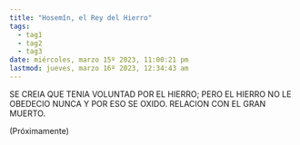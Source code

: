 ```yaml
---
title: "Hosemîn, el Rey del Hierro"
tags:
  - tag1
  - tag2
  - tag3
date: miércoles, marzo 15º 2023, 11:00:21 pm
lastmod: jueves, marzo 16º 2023, 12:34:43 am
---
```


SE CREIA QUE TENIA VOLUNTAD POR EL HIERRO; PERO EL HIERRO NO LE OBEDECIO NUNCA Y POR ESO SE OXIDO. RELACION CON EL GRAN MUERTO.

(Próximamente)